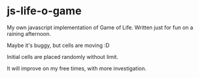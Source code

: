 js-life-o-game
==============

My own javascript implementation of Game of Life. Written just for fun on a raining afternoon.

Maybe it's buggy, but cells are moving :D

Initial cells are placed randomly without limit. 

It will improve on my free times, with more investigation.
